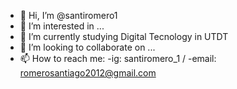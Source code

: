- 👋 Hi, I’m @santiromero1
- 👀 I’m interested in ...
- 🌱 I’m currently studying Digital Tecnology in UTDT
- 💞️ I’m looking to collaborate on ...
- 📫 How to reach me: -ig: santiromero_1 / -email: romerosantiago2012@gmail.com

<!---
santiromero1/santiromero1 is a ✨ special ✨ repository because its `README.md` (this file) appears on your GitHub profile.
You can click the Preview link to take a look at your changes.
--->

